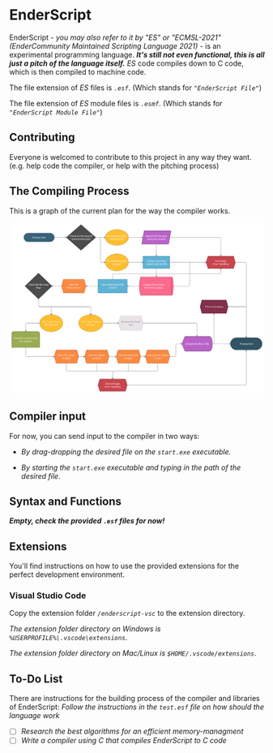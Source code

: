 # EnderScript

EnderScript - *you may also refer to it by "ES" or "ECMSL-2021" (EnderCommunity Maintained Scripting Language 2021)* - is an experimental programming language. ***It's still not even functional, this is all just a pitch of the language itself.*** *ES* code compiles down to C code, which is then compiled to machine code.

The file extension of *ES* files is *`.esf`*. (Which stands for *`"EnderScript File"`*)

The file extension of *ES* module files is *`.esmf`*. (Which stands for *`"EnderScript Module File"`*)

## Contributing

Everyone is welcomed to contribute to this project in any way they want. (e.g. help code the compiler, or help with the pitching process)

## The Compiling Process

This is a graph of the current plan for the way the compiler works.

![plan.png](./github/photos/plan.png)

## Compiler input

For now, you can send input to the compiler in two ways:

- *By drag-dropping the desired file on the `start.exe` executable.*

- *By starting the `start.exe` executable and typing in the path of the desired file.*

## Syntax and Functions

***Empty, check the provided `.esf` files for now!***

## Extensions

You'll find instructions on how to use the provided extensions for the perfect development environment.

### Visual Studio Code

Copy the extension folder *`/enderscript-vsc`* to the extension directory.

*The extension folder directory on Windows is `%USERPROFILE%\.vscode\extensions`*.

*The extension folder directory on  Mac/Linux is `$HOME/.vscode/extensions`*.

## To-Do List

There are instructions for the building process of the compiler and libraries of EnderScript:
*Follow the instructions in the `test.esf` file on how should the language work*

- [ ] *Research the best algorithms for an efficient memory-managment*
- [ ] *Write a compiler using C that compiles EnderScript to C code*
